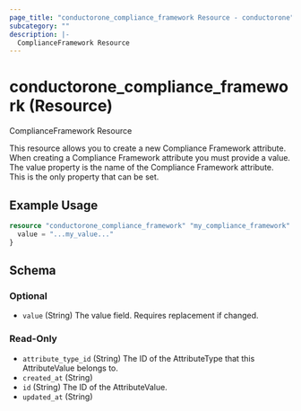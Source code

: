 ```yaml
---
page_title: "conductorone_compliance_framework Resource - conductorone"
subcategory: ""
description: |-
  ComplianceFramework Resource
---
```


# conductorone_compliance_framework (Resource)

ComplianceFramework Resource

This resource allows you to create a new Compliance Framework attribute.
When creating a Compliance Framework attribute you must provide a value. The value property is the name of the Compliance Framework attribute. This is the only property that can be set.

## Example Usage

```terraform
resource "conductorone_compliance_framework" "my_compliance_framework" {
  value = "...my_value..."
}
```

<!-- schema generated by tfplugindocs -->
## Schema

### Optional

- `value` (String) The value field. Requires replacement if changed.

### Read-Only

- `attribute_type_id` (String) The ID of the AttributeType that this AttributeValue belongs to.
- `created_at` (String)
- `id` (String) The ID of the AttributeValue.
- `updated_at` (String)
